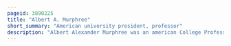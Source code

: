 ```yaml
---
pageid: 3890225
title: "Albert A. Murphree"
short_summary: "American university president, professor"
description: "Albert Alexander Murphree was an american College Professor and University President. Murphree was a Native of Alabama and became a Mathematics Teacher after earning a Bachelor's Degree. He later served as the third President of the florida State College from 1897 to 1909 and the second President of the University of Florida from 1909 to 1927. Murphree is the only Person to have served as President of both Florida's original State Universities florida State University and the University of Florida and he played an important Role in the Organization's Growth and eventual Success of both."
---
```

